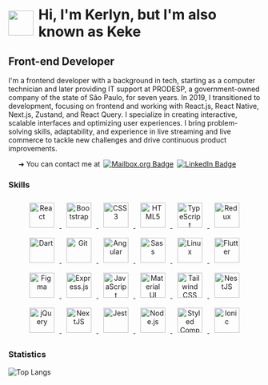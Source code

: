 <!-- # Hi ![](https://user-images.githubusercontent.com/18350557/176309783-0785949b-9127-417c-8b55-ab5a4333674e.gif)My name is Kerlyn -->

# <div style="display: flex; align-items: center;"> <img src="https://media4.giphy.com/media/v1.Y2lkPTc5MGI3NjExa3didG85aGgxb21iZnR6bjQxeDVtMDBkZ3oxanMzcTBrbGxyd2NzOCZlcD12MV9pbnRlcm5hbF9naWZfYnlfaWQmY3Q9Zw/WRLofcgZpbbtS/200w.webp" width=50/><span style="margin-left: 10px">Hi, I'm Kerlyn, but I'm also known as Keke</span></div>

## Front-end Developer

I'm a frontend developer with a background in tech, starting as a computer technician and later providing IT support at PRODESP, a government-owned company of the state of São Paulo, for seven years. In 2019, I transitioned to development, focusing on frontend and working with React.js, React Native, Next.js, Zustand, and React Query. I specialize in creating interactive, scalable interfaces and optimizing user experiences. I bring problem-solving skills, adaptability, and experience in live streaming and live commerce to tackle new challenges and drive continuous product improvements.

<div style="display: flex; gap:7px; margin-left: 20px;">
     ➜ You can contact me at
    <a href="mailto:kerlynh@gmail.com">
        <img src="https://img.shields.io/badge/email-red?logo=mailboxdotorg&logoColor=f5f5f5" alt='Mailbox.org Badge'/>
    </a>
    <a href="https://www.linkedin.com/in/kerlyn-hifumi" target="_blank">
        <img src="https://img.shields.io/badge/LinkedIn-blue?logo=linkedin&logoColor=white" alt="LinkedIn Badge"/>
    </a>
</div>

### Skills

<div style="text-align:center">  
    <a href="https://reactjs.org/" target="_blank">
        <img style="margin: 10px" src="https://profilinator.rishav.dev/skills-assets/react-original-wordmark.svg" alt="React" height="50" />
    </a>  
    <a href="https://getbootstrap.com/docs/3.4/javascript/" target="_blank">
        <img style="margin: 10px" src="https://profilinator.rishav.dev/skills-assets/bootstrap-plain.svg" alt="Bootstrap" height="50" />
    </a>  
    <a href="https://www.w3schools.com/css/" target="_blank">
        <img style="margin: 10px" src="https://profilinator.rishav.dev/skills-assets/css3-original-wordmark.svg" alt="CSS3" height="50" />
    </a>  
    <a href="https://en.wikipedia.org/wiki/HTML5" target="_blank">
        <img style="margin: 10px" src="https://profilinator.rishav.dev/skills-assets/html5-original-wordmark.svg" alt="HTML5" height="50" />
    </a>  
    <a href="https://www.typescriptlang.org/" target="_blank">
        <img style="margin: 10px" src="https://profilinator.rishav.dev/skills-assets/typescript-original.svg" alt="TypeScript" height="50" />
    </a>  
    <a href="https://redux.js.org/" target="_blank">
        <img style="margin: 10px" src="https://profilinator.rishav.dev/skills-assets/redux-original.svg" alt="Redux" height="50" />
    </a>  
    <a href="https://dart.dev/" target="_blank">
        <img style="margin: 10px" src="https://profilinator.rishav.dev/skills-assets/dartlang-icon.svg" alt="Dart" height="50" />
    </a>  
    <a href="https://github.com/" target="_blank">
        <img style="margin: 10px" src="https://profilinator.rishav.dev/skills-assets/git-scm-icon.svg" alt="Git" height="50" />
    </a>  
    <a href="https://angular.io/" target="_blank">
        <img style="margin: 10px" src="https://profilinator.rishav.dev/skills-assets/angularjs-original.svg" alt="Angular" height="50" />
    </a>  
    <a href="https://sass-lang.com/" target="_blank">
        <img style="margin: 10px" src="https://profilinator.rishav.dev/skills-assets/sass-original.svg" alt="Sass" height="50" />
    </a>  
    <a href="https://www.linux.org/" target="_blank">
        <img style="margin: 10px" src="https://profilinator.rishav.dev/skills-assets/linux-original.svg" alt="Linux" height="50" />
    </a>  
    <a href="https://flutter.dev/" target="_blank">
        <img style="margin: 10px" src="https://profilinator.rishav.dev/skills-assets/flutterio-icon.svg" alt="Flutter" height="50" />
    </a>  
    <a href="https://www.figma.com/" target="_blank">
        <img style="margin: 10px" src="https://profilinator.rishav.dev/skills-assets/figma-icon.svg" alt="Figma" height="50" />
    </a>  
    <a href="https://expressjs.com/" target="_blank">
        <img style="margin: 10px" src="https://profilinator.rishav.dev/skills-assets/express-original-wordmark.svg" alt="Express.js" height="50" />
    </a>  
    <a href="https://www.javascript.com/" target="_blank">
        <img style="margin: 10px" src="https://profilinator.rishav.dev/skills-assets/javascript-original.svg" alt="JavaScript" height="50" />
    </a>  
    <a href="https://mui.com/" target="_blank">
        <img style="margin: 10px" src="https://profilinator.rishav.dev/skills-assets/mui.png" alt="Material UI" height="50" />
    </a>  
    <a href="https://www.tailwindcss.com/" target="_blank">
        <img style="margin: 10px" src="https://profilinator.rishav.dev/skills-assets/tailwindcss.svg" alt="Tailwind CSS" height="50" />
    </a>  
    <a href="https://nestjs.com/" target="_blank">
        <img style="margin: 10px" src="https://profilinator.rishav.dev/skills-assets/nestjs.svg" alt="NestJS" height="50" />
    </a>  
    <a href="https://jquery.com/" target="_blank">
        <img style="margin: 10px" src="https://profilinator.rishav.dev/skills-assets/jquery.png" alt="jQuery" height="50" />
    </a>  
    <a href="https://nextjs.org/" target="_blank">
        <img style="margin: 10px" src="https://profilinator.rishav.dev/skills-assets/nextjs.png" alt="NextJS" height="50" />
    </a>  
    <a href="https://www.jestjs.io/" target="_blank">
        <img style="margin: 10px" src="https://profilinator.rishav.dev/skills-assets/jest.svg" alt="Jest" height="50" />
    </a>  
    <a href="https://nodejs.org/" target="_blank">
        <img style="margin: 10px" src="https://profilinator.rishav.dev/skills-assets/nodejs-original-wordmark.svg" alt="Node.js" height="50" />
    </a>  
    <a href="https://styled-components.com/" target="_blank">
        <img style="margin: 10px" src="https://profilinator.rishav.dev/skills-assets/styled-components.png" alt="Styled Components" height="50" />
    </a>
    <a href="https://www.ionicframework.com/" target="_blank">
        <img style="margin: 10px" src="https://profilinator.rishav.dev/skills-assets/ionic.svg" alt="Ionic" height="50" />
    </a>
</div>

### Statistics

![Top Langs](https://github-readme-stats.vercel.app/api/top-langs/?username=kerlynh&hide_progress=true)
